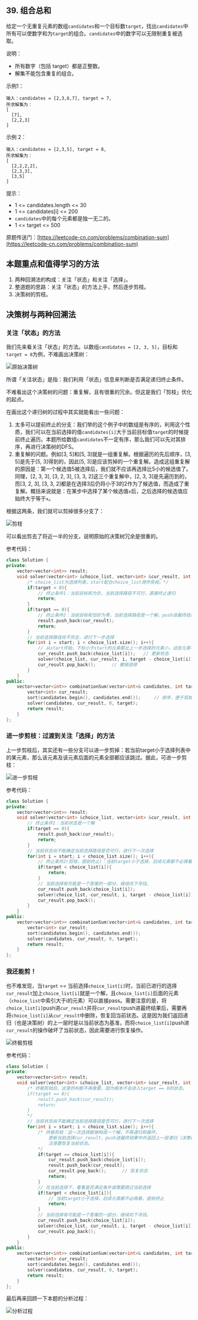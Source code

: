 ## 39. 组合总和

给定一个无重复元素的数组`candidates`和一个目标数`target`，找出`candidates`中所有可以使数字和为`target`的组合。`candidates`中的数字可以无限制重复被选取。

说明：

+ 所有数字（包括 target）都是正整数。
+ 解集不能包含重复的组合。

示例1：

``` text
输入：candidates = [2,3,6,7], target = 7,
所求解集为：
[
  [7],
  [2,2,3]
]
```

示例 2：

``` text
输入：candidates = [2,3,5], target = 8,
所求解集为：
[
  [2,2,2,2],
  [2,3,3],
  [3,5]
]
```

提示：

+ 1 <= candidates.length <= 30
+ 1 <= candidates\[i\] <= 200
+ `candidates`中的每个元素都是独一无二的。
+ 1 <= target <= 500

原题传送门：[https://leetcode-cn.com/problems/combination-sum](https://leetcode-cn.com/problems/combination-sum)

## 本题重点和值得学习的方法

1. 两种回溯法的构成：关注「状态」和关注「选择」。
2. 整道题的思路：关注「状态」的方法上手，然后逐步剪枝。
3. 决策树的剪枝。

## 决策树与两种回溯法

### 关注「状态」的方法

我们先来看关注「状态」的方法。以数组`candidates = [2, 3, 5]`，目标和`target = 8`为例，不难画出决策树：

![原始决策树](./组合总和/原始决策树.png)

所谓「关注状态」是指：我们利用「状态」信息来判断是否满足递归终止条件。

不难看出这个决策树的问题：重复解，且有很重的冗余。但这是我们「剪枝」优化的起点。

在画出这个递归树的过程中其实就能看出一些问题：

1. 太多可以提前终止的分支：我们举的这个例子中的数组是有序的，利用这个性质，我们可以在当前选择的值`candidates[i]`大于当前目标值`target`的时候提前终止遍历。本题所给数组`candidates`不一定有序，那么我们可以先对其排序，再进行决策树的DFS。
2. 重复解的问题。例如\[3, 5\]和\[5, 3\]就是一组重复解。根据遍历的先后顺序，\[3, 5\]是先于\[5, 3\]得到的，因此\[5, 3\]是应该剪掉的一个重复解。造成这组重复解的原因是：第一个候选值5被选择后，我们就不应该再选择比5小的候选值了。同理，\[2, 3, 3\], \[3, 2, 3\], \[3, 3, 2\]这三个重复解中，\[2, 3, 3\]是先遍历到的，而\[3, 2, 3\], \[3, 3, 2\]都是在选择3后仍将小于3的2作为了候选值，而造成了重复解。概括来说就是：在某步中选择了某个候选值`x`后，之后选择的候选值应始终大于等于`x`。

根据这两条，我们就可以剪掉很多分支了：

![剪枝](组合总和/剪枝.png)

可以看出剪去了将近一半的分支，说明原始的决策树冗余是很重的。

参考代码：

``` c++
class Solution {
private:
    vector<vector<int>> result;
    void solver(vector<int> &choice_list, vector<int> &cur_result, int start, int target){
		/* choice_list为选择列表，start配合choice_list用作剪枝。*/
        if(target < 0){
			// 终止条件1：当前目标和为负，当前选择路径不可行，直接终止递归
			return;
		}
        if(target == 0){
			// 终止条件2：当前目标和恰好为零，当前选择路径是一个解，push进最终结果中
            result.push_back(cur_result);
            return;
        }
		// 当前选择路径尚不完全，进行下一步选择
        for(int i = start; i < choice_list.size(); i++){
			// 从start开始，下标小于start的元素都比上一步选择的元素小，这些元素不能选
            cur_result.push_back(choice_list[i]);	// 更新状态
            solver(choice_list, cur_result, i, target - choice_list[i]);	// 进入下一轮递归。下轮递归的选择列表要排除下标小于i的元素，即start = i
            cur_result.pop_back();		// 撤销选择
        }
    }
public:
    vector<vector<int>> combinationSum(vector<int>& candidates, int target) {
        vector<int> cur_result;
        sort(candidates.begin(), candidates.end());		// 排序，便于剪枝
        solver(candidates, cur_result, 0, target);
        return result;
    }
};
```

### 进一步剪枝：过渡到关注「选择」的方法

上一步剪枝后，其实还有一些分支可以进一步剪掉：若当前target小于选择列表中的某元素，那么该元素及该元素后面的元素全部都应该跳过。据此，可进一步剪枝：

![进一步剪枝](./组合总和/进一步剪枝.png)

参考代码：

``` c++
class Solution {
private:
    vector<vector<int>> result;
    void solver(vector<int> &choice_list, vector<int> &cur_result, int start, int target){
        // 终止条件1：当前状态是一个解
        if(target == 0){
            result.push_back(cur_result);
            return;
        }
        // 当前状态尚不能确定当前选择路径是否可行，进行下一次选择
        for(int i = start; i < choice_list.size(); i++){
            // 终止条件2(剪枝，提前终止)：当前target小于选择，后续元素都不必再看，提前终止
            if(target < choice_list[i]){
                return;
            }
            // 当前选择有可能是一个答案的一部分，继续向下寻找。
            cur_result.push_back(choice_list[i]);
            solver(choice_list, cur_result, i, target - choice_list[i]);
            cur_result.pop_back();
        }
    }
public:
    vector<vector<int>> combinationSum(vector<int>& candidates, int target) {
        vector<int> cur_result;
        sort(candidates.begin(), candidates.end());
        solver(candidates, cur_result, 0, target);
        return result;
    }
};
```

### 我还能剪！

也不难发现，当`target` == 当前选择`choice_list[i]`时，当前已进行的选择`cur_result`加上`choice_list[i]`就是一个解，且`choice_list[i]`后面的元素（`choice_list`中索引大于i的元素）可以直接pass。需要注意的是，将`choice_list[i]`push进`cur_result`并将`cur_result`push进最终结果后，需要再将`choice_list[i]`从`cur_result`中删除，恢复回当前状态。这是因为我们返回递归（也是决策树）的上一层时是以当前状态为基准，而将`choice_list[i]`push进`cur_result`的操作破坏了当前状态，因此需要进行恢复操作。

![终极剪枝](./组合总和/终极剪枝.png)

参考代码：

``` c++
class Solution {
private:
    vector<vector<int>> result;
    void solver(vector<int> &choice_list, vector<int> &cur_result, int start, int target){
        /* 终极剪枝后，这里的判断不再需要，因为根本不会进入target == 0的状态。
        if(target == 0){
            result.push_back(cur_result);
            return;
        }
        */
        // 当前状态尚不能确定当前选择路径是否可行，进行下一次选择
        for(int i = start; i < choice_list.size(); i++){
            /* 终极剪枝：这一次选择能够构成一个解，不再递归和循环，
				更新当前选择cur_result，push进最终结果中并返回上一层递归（决策树的上一层）。
				注意要恢复当前状态。
			*/
			if(target == choice_list[i]){
                cur_result.push_back(choice_list[i]);
                result.push_back(cur_result);
                cur_result.pop_back();		// 恢复状态
                return;
            }
            // 在当前选择下，看看是否满足条件或需要跳过当前选择
            if(target < choice_list[i]){
                // 当前target小于选择，后续元素都不必再看，提前终止
                return;
            }
            // 当前选择有可能是一个答案的一部分，继续向下寻找。
            cur_result.push_back(choice_list[i]);
            solver(choice_list, cur_result, i, target - choice_list[i]);
            cur_result.pop_back();
        }
    }
public:
    vector<vector<int>> combinationSum(vector<int>& candidates, int target) {
        vector<int> cur_result;
        sort(candidates.begin(), candidates.end());
        solver(candidates, cur_result, 0, target);
        return result;
    }
};
```

最后再来回顾一下本题的分析过程：

![分析过程](./组合总和/整题分析过程.gif)
